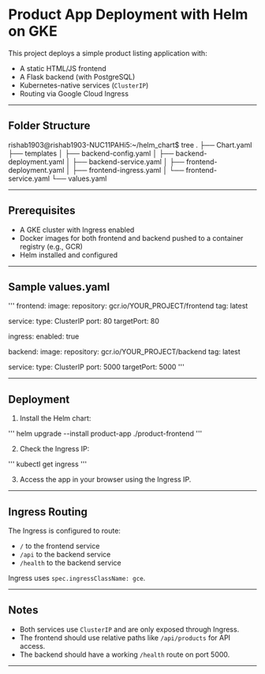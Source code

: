 # Product App Deployment with Helm on GKE

This project deploys a simple product listing application with:

- A static HTML/JS frontend
- A Flask backend (with PostgreSQL)
- Kubernetes-native services (`ClusterIP`)
- Routing via Google Cloud Ingress

---

## Folder Structure


rishab1903@rishab1903-NUC11PAHi5:~/helm_chart$ tree
.
├── Chart.yaml
├── templates
│   ├── backend-config.yaml
│   ├── backend-deployment.yaml
│   ├── backend-service.yaml
│   ├── frontend-deployment.yaml
│   ├── frontend-ingress.yaml
│   └── frontend-service.yaml
└── values.yaml


---

## Prerequisites

- A GKE cluster with Ingress enabled
- Docker images for both frontend and backend pushed to a container registry (e.g., GCR)
- Helm installed and configured

---

## Sample values.yaml

'''
frontend:
  image:
    repository: gcr.io/YOUR_PROJECT/frontend
    tag: latest

  service:
    type: ClusterIP
    port: 80
    targetPort: 80

  ingress:
    enabled: true

backend:
  image:
    repository: gcr.io/YOUR_PROJECT/backend
    tag: latest

  service:
    type: ClusterIP
    port: 5000
    targetPort: 5000
'''

---

## Deployment

1. Install the Helm chart:

'''
helm upgrade --install product-app ./product-frontend
'''

2. Check the Ingress IP:

'''
kubectl get ingress
'''

3. Access the app in your browser using the Ingress IP.

---

## Ingress Routing

The Ingress is configured to route:

- `/` to the frontend service
- `/api` to the backend service
- `/health` to the backend service

Ingress uses `spec.ingressClassName: gce`.

---

## Notes

- Both services use `ClusterIP` and are only exposed through Ingress.
- The frontend should use relative paths like `/api/products` for API access.
- The backend should have a working `/health` route on port 5000.

---
